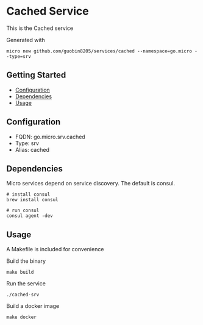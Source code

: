 # Cached Service

This is the Cached service

Generated with

```
micro new github.com/guobin8205/services/cached --namespace=go.micro --type=srv
```

## Getting Started

- [Configuration](#configuration)
- [Dependencies](#dependencies)
- [Usage](#usage)

## Configuration

- FQDN: go.micro.srv.cached
- Type: srv
- Alias: cached

## Dependencies

Micro services depend on service discovery. The default is consul.

```
# install consul
brew install consul

# run consul
consul agent -dev
```

## Usage

A Makefile is included for convenience

Build the binary

```
make build
```

Run the service
```
./cached-srv
```

Build a docker image
```
make docker
```
